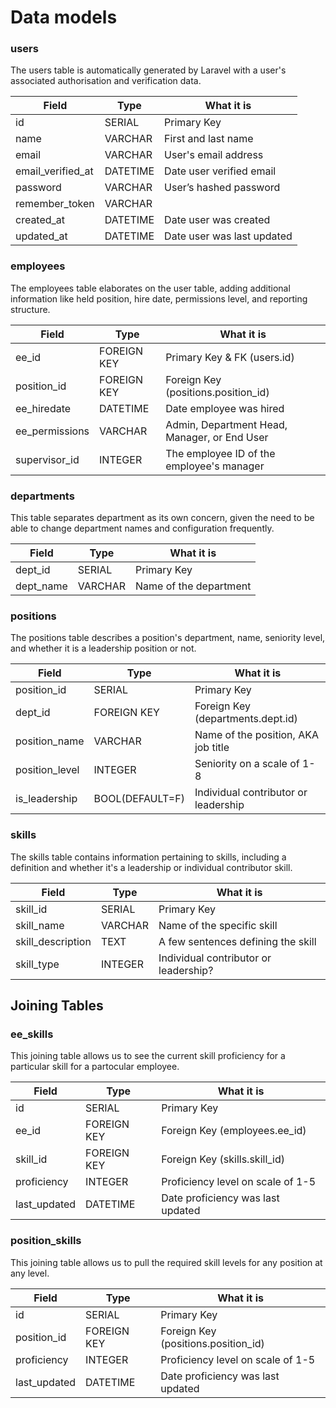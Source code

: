 # Data models

### users
The users table is automatically generated by Laravel with a user's associated
authorisation and verification data.

| Field            | Type              | What it is                           |
| ---------------- | ----------------- | ------------------------------------ |
| id               | SERIAL            | Primary Key                          |
| name             | VARCHAR           | First and last name                  |
| email            | VARCHAR           | User's email address                 |
| email_verified_at| DATETIME          | Date user verified email             |
| password         | VARCHAR           | User’s hashed password               |
| remember_token   | VARCHAR           |                                      |
| created_at       | DATETIME          | Date user was created                |
| updated_at       | DATETIME          | Date user was last updated           |

### employees
The employees table elaborates on the user table, adding additional information
like held position, hire date, permissions level, and reporting structure.

| Field            | Type              | What it is                           |
| ---------------- | ----------------- | ------------------------------------ |
| ee_id            | FOREIGN KEY       | Primary Key & FK (users.id)          |
| position_id      | FOREIGN KEY       | Foreign Key (positions.position_id)  |
| ee_hiredate      | DATETIME          | Date employee was hired              |
| ee_permissions   | VARCHAR           | Admin, Department Head, Manager, or End User |
| supervisor_id    | INTEGER           | The employee ID of the employee's manager |

### departments
This table separates department as its own concern, given the need to be able to
change department names and configuration frequently.

| Field            | Type              | What it is                           |
| ---------------- | ----------------- | ------------------------------------ |
| dept_id          | SERIAL            | Primary Key                          |
| dept_name        | VARCHAR           | Name of the department               |

### positions
The positions table describes a position's department, name, seniority level,
and whether it is a leadership position or not.

| Field            | Type              | What it is                           |
| ---------------- | ----------------- | ------------------------------------ |
| position_id      | SERIAL            | Primary Key                          |
| dept_id          | FOREIGN KEY       | Foreign Key (departments.dept.id)    |
| position_name    | VARCHAR           | Name of the position, AKA job title  |
| position_level   | INTEGER           | Seniority on a scale of 1-8          |
| is_leadership    | BOOL(DEFAULT=F)   | Individual contributor or leadership |


### skills
The skills table contains information pertaining to skills, including a
definition and whether it's a leadership or individual contributor skill.

| Field            | Type              | What it is                           |
| ---------------- | ----------------- | ------------------------------------ |
| skill_id         | SERIAL            | Primary Key                          |
| skill_name       | VARCHAR           | Name of the specific skill           |
| skill_description| TEXT              | A few sentences defining the skill   |
| skill_type       | INTEGER           | Individual contributor or leadership?|



## Joining Tables

### ee_skills
This joining table allows us to see the current skill proficiency for a
particular skill for a partocular employee.

| Field            | Type              | What it is                           |
| ---------------- | ----------------- | ------------------------------------ |
| id               | SERIAL            | Primary Key                          |
| ee_id            | FOREIGN KEY       | Foreign Key (employees.ee_id)        |
| skill_id         | FOREIGN KEY       | Foreign Key (skills.skill_id)        |
| proficiency      | INTEGER           | Proficiency level on scale of 1-5    |
| last_updated     | DATETIME          | Date proficiency was last updated    |

### position_skills
This joining table allows us to pull the required skill levels for any position
at any level.

| Field            | Type              | What it is                           |
| ---------------- | ----------------- | ------------------------------------ |
| id               | SERIAL            | Primary Key                          |
| position_id      | FOREIGN KEY       | Foreign Key (positions.position_id)  |
| proficiency      | INTEGER           | Proficiency level on scale of 1-5    |
| last_updated     | DATETIME          | Date proficiency was last updated    |
